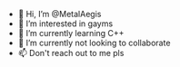 - 👋 Hi, I’m @MetalAegis
- 👀 I’m interested in gayms
- 🌱 I’m currently learning C++
- 💞️ I’m currently not looking to collaborate
- 📫 Don't reach out to me pls

<!---
MetalAegis/MetalAegis is a ✨ special ✨ repository because its `README.md` (this file) appears on your GitHub profile.
You can click the Preview link to take a look at your changes.
--->
